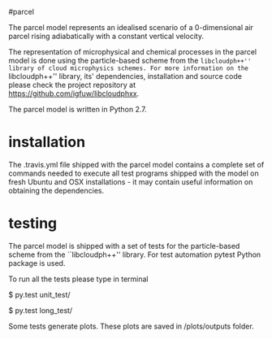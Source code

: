 #parcel

The parcel model represents an idealised scenario of a 0-dimensional 
  air parcel rising adiabatically with a constant vertical velocity. 

The representation of microphysical and chemical processes in the parcel model 
  is done using the particle-based scheme from the ``libcloudph++'' library
  of cloud microphysics schemes.
For more information on the ``libcloudph++'' library, its' dependencies, installation
  and source code please check the project repository at 
  https://github.com/igfuw/libcloudphxx.

The parcel model is written in Python 2.7. 

# installation

The .travis.yml file shipped with the parcel model 
  contains a complete set of commands needed to execute all test programs
  shipped with the model on fresh Ubuntu and OSX installations -
  it may contain useful information on obtaining the dependencies.

# testing

The parcel model is shipped with a set of tests for the particle-based scheme 
  from the ``libcloudph++'' library.
For test automation pytest Python package is used.

To run all the tests  please type in terminal

  $ py.test unit_test/

  $ py.test long_test/

Some tests generate plots. 
These plots are saved in /plots/outputs folder.

